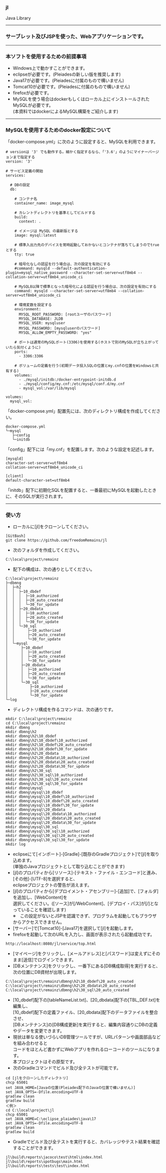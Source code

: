 ### jl
Java Library

---
### サーブレット及びJSPを使った、Webアプリケーションです。

---
### 本ソフトを使用するための前提事項
- Windows上で動かすことができます。
- eclipseが必要です。(Pleiadesの新しい版を推奨します)
- Java17が必要です。(Pleiadesに付属のもので構いません)
- Tomcat10が必要です。(Pleiadesに付属のもので構いません)
- firefoxが必要です。
- MySQLを使う場合はdockerもしくはローカル上にインストールされたMySQLが必要です。  
(本資料ではdockerによるMySQL構築をご紹介します)

---
### MySQLを使用するためのdocker設定について
「docker-compose.yml」に次のように設定すると、MySQLを利用できます。
```
# versionは '3' でも動作する。細かく指定するなら、「'3.6'」のようにマイナーバージョンまで指定する
version: '3'

# サービス定義の開始
services:

  # DBの設定
  db:

    # コンテナ名
    container_name: image_mysql

    # カレントディレクトリを基準としてビルドする
    build:
      context: .

    # イメージは MySQL の最新版とする
    image: mysql:latest

    # 標準入出力先のデバイスを常時起動しておかないとコンテナが落ちてしまうのでtrueとする
    tty: true

    # 暗号化なしの認証を行う場合は、次の設定を有効にする
    #command: mysqld --default-authentication-plugin=mysql_native_password --character-set-server=utf8mb4 --collation-server=utf8mb4_unicode_ci

    # MySQL8以降で標準となった暗号化による認証を行う場合は、次の設定を有効にする
    command: mysqld --character-set-server=utf8mb4 --collation-server=utf8mb4_unicode_ci

    # 環境変数を設定する
    environment:
      MYSQL_ROOT_PASSWORD: [rootユーザのパスワード]
      MYSQL_DATABASE: JLDB
      MYSQL_USER: mysqluser
      MYSQL_PASSWORD: [mysqluserのパスワード]
      MYSQL_ALLOW_EMPTY_PASSWORD: "yes"

    # ポートは通常のMySQLポート(3306)を使用する(ホストで別のMySQLが立ち上がっていたら気付くように)
    ports:
      - 3306:3306

    # ボリュームの定義を行う(初期データ投入SQLの位置とmy.cnfの位置をWindowsと共有する)
    volumes:
      - ./mysql/initdb:/docker-entrypoint-initdb.d
      - ./mysql/config/my.cnf:/etc/mysql/conf.d/my.cnf
      - mysql_vol:/var/lib/mysql

volumes:
  mysql_vol:
```

「docker-compose.yml」配置先には、次のディレクトリ構成を作成してください。
```
docker-compose.yml
└─mysql
   ├─config
   └─initdb
```

「config」配下には「my.cnf」を配置します。次のような設定を記述します。
```
[mysqld]
character-set-server=utf8mb4
collation-server=utf8mb4_unicode_ci

[client]
default-character-set=utf8mb4
```
「initdb」配下に初期化SQLを配置すると、一番最初にMySQLを起動したときに、そのSQLが実行されます。

---
### 使い方

- ローカルに[jl]をクローンしてください。
```
[GitBash]
git clone https://github.com/freedomRemains/jl
```
- 次のフォルダを作成してください。  
```
C:\local\project\remainz
```
- 配下の構成は、次の通りとしてください。
```
C:\local\project\remainz
├─dbmng
│  ├─h2
│  │  ├─10_dbdef
│  │  │  ├─10_authorized
│  │  │  ├─20_auto_created
│  │  │  └─30_for_update
│  │  ├─20_dbdata
│  │  │  ├─10_authorized
│  │  │  ├─20_auto_created
│  │  │  └─30_for_update
│  │  └─30_sql
│  │      ├─10_authorized
│  │      ├─20_auto_created
│  │      └─30_for_update
│  └─mysql
│      ├─10_dbdef
│      │  ├─10_authorized
│      │  ├─20_auto_created
│      │  └─30_for_update
│      ├─20_dbdata
│      │  ├─10_authorized
│      │  ├─20_auto_created
│      │  └─30_for_update
│      └─30_sql
│          ├─10_authorized
│          ├─20_auto_created
│          └─30_for_update
└─log
```
- ディレクトリ構成を作るコマンドは、次の通りです。
```
mkdir C:\local\project\remainz
cd C:\local\project\remainz
mkdir dbmng
mkdir dbmng\h2
mkdir dbmng\h2\10_dbdef
mkdir dbmng\h2\10_dbdef\10_authorized
mkdir dbmng\h2\10_dbdef\20_auto_created
mkdir dbmng\h2\10_dbdef\30_for_update
mkdir dbmng\h2\20_dbdata
mkdir dbmng\h2\20_dbdata\10_authorized
mkdir dbmng\h2\20_dbdata\20_auto_created
mkdir dbmng\h2\20_dbdata\30_for_update
mkdir dbmng\h2\30_sql
mkdir dbmng\h2\30_sql\10_authorized
mkdir dbmng\h2\30_sql\20_auto_created
mkdir dbmng\h2\30_sql\30_for_update
mkdir dbmng\mysql
mkdir dbmng\mysql\10_dbdef
mkdir dbmng\mysql\10_dbdef\10_authorized
mkdir dbmng\mysql\10_dbdef\20_auto_created
mkdir dbmng\mysql\10_dbdef\30_for_update
mkdir dbmng\mysql\20_dbdata
mkdir dbmng\mysql\20_dbdata\10_authorized
mkdir dbmng\mysql\20_dbdata\20_auto_created
mkdir dbmng\mysql\20_dbdata\30_for_update
mkdir dbmng\mysql\30_sql
mkdir dbmng\mysql\30_sql\10_authorized
mkdir dbmng\mysql\30_sql\20_auto_created
mkdir dbmng\mysql\30_sql\30_for_update
mkdir log
```
- eclipseにて[インポート]-[Gradle]-[既存のGradleプロジェクト]で[jl]を取り込めます。  
(単独のJavaプロジェクトとして取り込むことができます)
- [jl]のプロパティから[リソース]-[テキスト・ファイル・エンコード]と進み、[その他]-[UTF-8]を選択すると、  
eclipseプロジェクトの警告が消えます。
- [jl]のプロパティから[デプロイメント・アセンブリー]-[追加]で、[フォルダ]を追加し、[WebContent]を  
選択してください。([ソース]が[/WebContent]、[デプロイ・パス]が[/]となっていることを確認します)  
※　この設定がないとJSPを認識できず、プログラムを起動してもブラウザからアクセスできません。
- [サーバー]で[Tomcat10]-[Java17]を選択して[jl]を起動します。
- firefoxを起動して次のURLを入力し、画面が表示されたら起動成功です。
```
http://localhost:8080/jl/service/top.html
```
- [マイページ]をクリックし、[メールアドレス]と[パスワード]は変えずにそのまま[送信]でログインできます。
- [DBメンテナンス]をクリックし、一番下にある[DB構成取得]を実行すると、次の位置にDB資材が出現します。
```
C:\local\project\remainz\dbmng\h2\10_dbdef\20_auto_created
C:\local\project\remainz\dbmng\h2\20_dbdata\20_auto_created
C:\local\project\remainz\dbmng\h2\30_sql\20_auto_created
```
- [10_dbdef]配下の[tableNameList.txt]、[20_dbdata]配下の[TBL_DEF.txt]を編集し、  
[10_dbdef]配下の定義ファイル、[20_dbdata]配下のデータファイルを整合させ、  
[DBメンテナンス]の[DB構成更新]を実行すると、編集内容通りにDBの定義やデータを変更できます。
- 現状は単なる使いづらいDB管理ツールですが、URLパターンや画面部品などを組み合わせると  
コードをほとんど書かずにWebアプリを作れるローコードのツールになります。  
本プロジェクトはその原型です。
- 次のGradleコマンドでビルド及び全テストが可能です。
```
cd [jlをクローンしたディレクトリ]
chcp 65001
set JAVA_HOME=[Javaの位置(Pleiades配下のJavaの位置で構いません)]
set JAVA_OPTS=-Dfile.encoding=UTF-8
gradlew clean
gradlew build
＜例＞
cd C:\local\project\jl
chcp 65001
set JAVA_HOME=C:\eclipse_plaiades\java\17
set JAVA_OPTS=-Dfile.encoding=UTF-8
gradlew clean
gradlew build
```
- Gradleでビルド及び全テストを実行すると、カバレッジやテスト結果を確認することができます。
```
jl\build\reports\jacoco\test\html\index.html
jl\build\reports\spotbugs\main.html
jl\build\reports\tests\test\index.html
```
